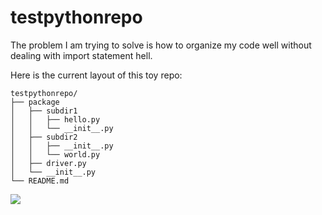 # testpythonrepo

The problem I am trying to solve is how to organize my code well without dealing with import statement hell.

Here is the current layout of this toy repo:

```
testpythonrepo/
├── package
│   ├── subdir1
│   │   ├── hello.py
│   │   └── __init__.py
│   ├── subdir2
│   │   ├── __init__.py
│   │   └── world.py
│   ├── driver.py
│   └── __init__.py
└── README.md
```


![](https://i.imgur.com/HZhWV1y.png)
